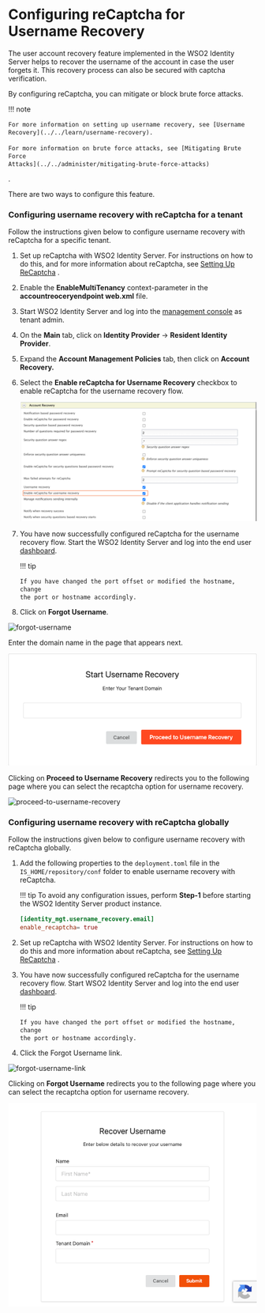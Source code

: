 # Configuring reCaptcha for Username Recovery

The user account recovery feature implemented in the WSO2 Identity
Server helps to recover the username of the account in case the user
forgets it. This recovery process can also be secured with captcha
verification.

By configuring reCaptcha, you can mitigate or block brute force attacks.

!!! note
    
    For more information on setting up username recovery, see [Username
    Recovery](../../learn/username-recovery).
    
    For more information on brute force attacks, see [Mitigating Brute Force
    Attacks](../../administer/mitigating-brute-force-attacks)
.
    

There are two ways to configure this feature.

### Configuring username recovery with reCaptcha for a tenant

Follow the instructions given below to configure username recovery with
reCaptcha for a specific tenant.

1.  Set up reCaptcha with WSO2 Identity Server. For instructions on how
    to do this, and for more information about reCaptcha, see [Setting Up ReCaptcha](../../learn/setting-up-recaptcha)
.
2.  Enable the **EnableMultiTenancy** context-parameter in the
    **accountreoceryendpoint web.xml** file.
3.  Start WSO2 Identity Server and log into the [management
    console](https://localhost:9443/carbon/admin/login.jsp) as tenant
    admin.
4.  On the **Main** tab, click on **Identity Provider** → **Resident
    Identity Provider**.

5.  Expand the **Account Management Policies** tab, then click on
    **Account Recovery.**

6.  Select the **Enable reCaptcha for Username Recovery** checkbox to
    enable reCaptcha for the username recovery flow.

    ![enable-recaptcha](../assets/img/using-wso2-identity-server/enable-recaptcha.png)

7.  You have now successfully configured reCaptcha for the username
    recovery flow. Start the WSO2 Identity Server and log into the end
    user [dashboard](https://localhost:9443/dashboard).

    !!! tip
    
        If you have changed the port offset or modified the hostname, change
        the port or hostname accordingly.
    

8.  Click on **Forgot Username**.

![forgot-username](../assets/img/using-wso2-identity-server/forgot-username.png)

  

Enter the domain name in the page that appears next.

![tenant-domain-name](../assets/img/using-wso2-identity-server/tenant-domain-name.png)

  

Clicking on **Proceed to Username Recovery** redirects you to the
following page where you can select the recaptcha option for username
recovery.


![proceed-to-username-recovery](../assets/img/using-wso2-identity-server/proceed-to-username-recovery.png)

### Configuring username recovery with reCaptcha globally

Follow the instructions given below to configure username recovery with
reCaptcha globally.  

1.  Add the following properties to the `deployment.toml` file in the `IS_HOME/repository/conf` folder to enable 
username recovery with reCaptcha.
    
    !!! tip
        To avoid any configuration issues, perform **Step-1** before starting the WSO2 Identity Server product instance.
        
    ``` toml    
    [identity_mgt.username_recovery.email] 
    enable_recaptcha= true
    ```

2.  Set up reCaptcha with WSO2 Identity Server. For instructions on how
    to do this and more information about reCaptcha, see [Setting Up
    ReCaptcha](../../learn/setting-up-recaptcha)
.

3.  You have now successfully configured reCaptcha for the username
    recovery flow. Start WSO2 Identity Server and log into the end user
    [dashboard](https://localhost:9443/dashboard).

    !!! tip
    
        If you have changed the port offset or modified the hostname, change
        the port or hostname accordingly.
    

4.  Click the Forgot Username link.

![forgot-username-link](../assets/img/using-wso2-identity-server/forgot-username-link.png)

  

Clicking on **Forgot Username** redirects you to the following page
where you can select the recaptcha option for username recovery.

![recaptcha-for-username-recovery](../assets/img/using-wso2-identity-server/recaptcha-for-username-recovery.png)

  
  
  
